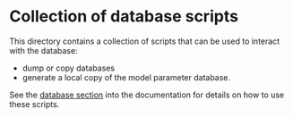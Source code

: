 # Collection of database scripts

This directory contains a collection of scripts that can be used to interact with the database:

* dump or copy databases
* generate a local copy of the model parameter database.

See the [database section](https://gammasim.github.io/simtools/databases.html) into the documentation for details on how to use these scripts.
